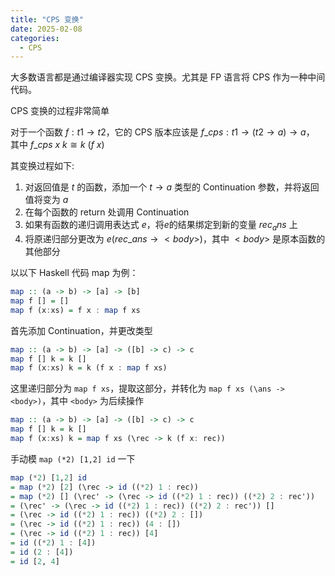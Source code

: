 ```yaml
---
title: "CPS 变换"
date: 2025-02-08
categories:
  - CPS
---
```


大多数语言都是通过编译器实现 CPS 变换。尤其是 FP 语言将 CPS 作为一种中间代码。

CPS 变换的过程非常简单

对于一个函数 $f: t1 \to t2$，它的 CPS 版本应该是 $f\_cps: t1 \to (t2 \to a) \to a$，
其中 $f\_cps\ x\ k \cong k\ (f\ x)$

其变换过程如下:

1. 对返回值是 $t$ 的函数，添加一个 $t \to a$ 类型的 Continuation 参数，并将返回值将变为 $a$
2. 在每个函数的 return 处调用 Continuation
3. 如果有函数的递归调用表达式 $e$，将$e$的结果绑定到新的变量 $rec_ans$ 上
4. 将原递归部分更改为 $e (rec\_ans \to <body>)$，其中 $<body>$ 是原本函数的其他部分

以以下 Haskell 代码 map 为例：

```hs
map :: (a -> b) -> [a] -> [b]
map f [] = []
map f (x:xs) = f x : map f xs
```

首先添加 Continuation，并更改类型

```hs
map :: (a -> b) -> [a] -> ([b] -> c) -> c
map f [] k = k []
map f (x:xs) k = k (f x : map f xs)
```

这里递归部分为 `map f xs`，提取这部分，并转化为 `map f xs (\ans -> <body>)`，其中 `<body>` 为后续操作

```hs
map :: (a -> b) -> [a] -> ([b] -> c) -> c
map f [] k = k []
map f (x:xs) k = map f xs (\rec -> k (f x: rec))
```

手动模 `map (*2) [1,2] id` 一下

```hs
map (*2) [1,2] id
= map (*2) [2] (\rec -> id ((*2) 1 : rec))
= map (*2) [] (\rec' -> (\rec -> id ((*2) 1 : rec)) ((*2) 2 : rec'))
= (\rec' -> (\rec -> id ((*2) 1 : rec)) ((*2) 2 : rec')) []
= (\rec -> id ((*2) 1 : rec)) ((*2) 2 : [])
= (\rec -> id ((*2) 1 : rec)) (4 : [])
= (\rec -> id ((*2) 1 : rec)) [4]
= id ((*2) 1 : [4])
= id (2 : [4])
= id [2, 4]
```
